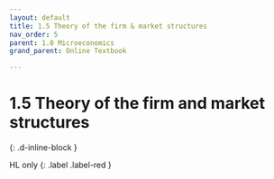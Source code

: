 ```yaml
---
layout: default
title: 1.5 Theory of the firm & market structures
nav_order: 5
parent: 1.0 Microeconomics
grand_parent: Online Textbook

---
```


# 1.5 Theory of the firm and market structures
{: .d-inline-block }

HL only
{: .label .label-red }
